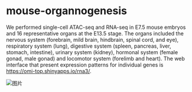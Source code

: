 # mouse-organnogenesis
We performed single-cell ATAC-seq and RNA-seq in E7.5 mouse embryos and 16 representative organs at the E13.5 stage. 
The organs included the nervous system (forebrain, mild brain, hindbrain, spinal cord, and eye), respiratory system (lung), digestive system (spleen, pancreas, liver, stomach, intestine), urinary system (kidney), hormonal system (female gonad, male gonad) and locomotor system (forelimb and heart).
The web interface that present expression patterns for individual genes is https://omi-top.shinyapps.io/rna3/.


![图片](https://user-images.githubusercontent.com/52027035/183451109-a1b65ecc-37f1-4e41-933c-7d2b45741e77.png)

